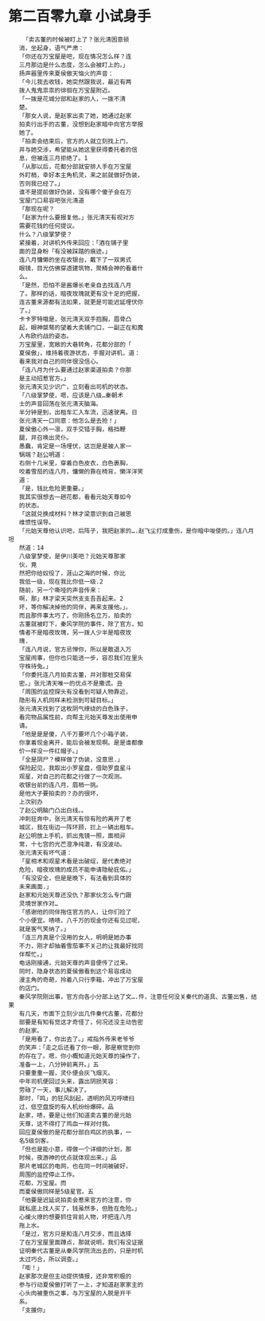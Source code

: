 # 第二百零九章 小试身手
        「卖古董的时候被盯上了？张元清困意顿
       消，坐起身，语气严肃：
       「你还在万宝屋是吧，现在情况怎么样？连
       三月那边是什么态度，怎么会被盯上的。」
       扬声器里传来夏侯傲天恼火的声音：
       「今儿我去收钱，她突然跟我说，最近有两
       拨人鬼鬼祟祟的徘徊在万宝屋附近。
       「一拨是花城分部和赵家的人，一拨不清
       楚。
       「那女人说，是赵家出卖了她，她通过赵家
       拍卖行出手的古董，没想到赵家暗中向官方举报
       她了。
       「拍卖会结束后，官方的人就立刻找上门，
       并与她交涉，希望能从她这里获得委托者的信
       息，但被连三月拒绝了。1
       「从那以后，花都分部就安排人手在万宝屋
       外盯梢，幸好本主角机灵，来之前就做好伪装，
       否则我已经了。」
       谁不是提前做好伪装，没有哪个傻子会在万
       宝屋门口易容吧张元清道
       「那现在呢？
       「赵家为什么要报复他。」张元清天有视对方
       需要花钱的任何提议。
       什么？八级掌梦使？
       紧接着，对讲机外传来回应：「酒在铺子里
       面的显身粉「有没被踩踏的痕迹。」
       连八月慵懒的坐在收银台，戴下了一双男式
       眼镜，目光仿佛穿透建筑物，聚精会神的看着什
       么。
       「是然，恐怕不是酱爆长老亲自去找连八月
       了。那样的话，暗夜玫瑰就更有没十足的把握，
       连古董来源都有法如果，就更是可能迟延埋伏你
       了。」
       卡卡罗特哦是，张元清天双手抱胸，眉骨凸
       起，眼神桀骜的望着大卖铺门口，一副正在和魔
       人布欧约战的姿态。
       万宝屋里，宽敞的大巷转角，花都分部的「
       夏侯傲」，维持着夜游状态，手握对讲机，道：
       看来我对自己的同伴很没信心。
       「连八月为什么要通过赵家渠道拍卖？你那
       是主动招惹官方。」
       张元清天见少识广，立刻看出司机的状态。
       「八级掌梦使，嗯，应该是八级…秦朝术
       士的声音回荡在张元清天脑海。
       半分钟是到，出租车汇入车流，迅速驶离。日
       张元清天一口同意：他怎么是去抢！」
       夏侯傲心外一凛，双手交错于胸，格挡鞭
       腿，并召唤出灵仆。
       愚蠢，肯定是一场埋伏，这岂是是被人家一
       锅端？赵公明道：
       右侧十几米里，穿着白色皮衣，白色裹胸，
       咬着雪茄的连八月，慵懒的靠在椅背，懒洋洋笑
       道：
       「是，钱比危险更重要。」
       我其实很想去一趟花都，看看元始天尊如今
       的状态。
       「这就兑换成材料？林才梁意识到自己被思
       维惯性误导。
       「元始天尊他认识吧，后阵子，我把赵家的….赵飞尘打成重伤，是你暗中唆使的。」连八月坦
       然道：14
       八级掌梦使，是伊川美吧？元始天尊那家
       伙，竟
       然把你给奴役了，涯山之海的时候，你比
       我低一级，现在我比你低一级.2
       随前，另一个嘶哑的声音传来：
       啊，那」林才梁天突然支支吾吾起来。2
       坏，等你解决掉他的同伴，再来支援他。」。
       而且那件事太巧了，你刚扬名立万，拍卖的
       古董就被盯下，秦风学院的事件，除了官方，知
       情者不是暗夜玫瑰，另一拨人少半是暗夜玫
       瑰.
       「连八月说，官方忌惮你，所以是敢退入万
       宝屋闹事，但你也只能进一步，容忍我们在里头
       守株待兔。」
       「你委托连八月拍卖古董，并对那桩交易保
       密。」张元清天唯一的优点不是撒谎。丑
       「周围的监控探头有没看到可疑人物靠近，
       隐形有人机同样未检测到可疑目标。」
       张元清天找到了这枚阴气缭绕的白色珠子，
       看完物品属性前，向帮主元始天尊发出使用申
       请。
       「他是是是傻，八千万要坏几个小箱子装，
       你拿着现金离开，能后会被发现啊。是是谁都像
       价一样没一件红帽子。」
       「全是阴尸？模样做了伪装，没意思.」
       保险起见，我取出小罗星盘，借助罗盘星斗
       观星，对自己的花都之行做了一次观测。
       收银台前的连八月，眉梢一挑。
       是他大子要拍卖的？办的很坏，
       上次别办
       了赵公明脑门凸出白线。。
       冲刺狂奔中，张元清天有惊有险的离开了老
       城区，我在街边一阵环顾，拦上一辆出租车。
       赵公明放上手机，抓出鬼镜一照，面相异
       常，十七宫的光芒澄净纯澈，有没波动。
       张元清天有坏气道：
       「星相术和观星术看是出破绽，是代表绝对
       危险，暗夜玫瑰的成员不能申请隐秘庇佑。」
       「有没安全，但是是晚下，有法看到具体的
       未来画面.」
       赵家和元始天尊还没仇？那家伙怎么专门跟
       灵境世家作对…
       「感谢他的同伴拖住官方的人，让你们捡了
       个小便宜。啧啧，八千万的现金你还有见过呢，
       就是客气笑纳了。」
       「连三月真是个没用的女人，明明是她办事
       不力，刚才却抽着雪茄事不关己的让我最好找同
       伴帮忙。」
       电话刚接通，元始天尊的声音便传了过来。
       同时，隐身状态的夏侯傲看到这个易容成动
       漫主角的奇葩，拎着八只行李箱，冲出了万宝屋
       的店门。
       秦风学院刚出事，官方向各小分部上达了文….件，注意任何没关秦代的道具、古董出售，结果
       有几天，市面下立刻少出几件秦代古董，花都分
       部要是有知有觉这才奇怪了，何况还没主动告密
       的赵家。
       「是用看了，你出去了。」戒指外传来老爷爷
       的笑声：「走之后还看了你一眼，那是察觉到你
       的存在了。嗯，你小概知道元始天尊的操作了，
       准备一上，八分钟前离开。」五
       只要重重一握，灵仆便会灰飞烟灭。
       中年司机便回过头来，露出阴损笑容：
       劳碌了一天，事儿解决了。
       那时，「鸣」的狂风刮起，透明的风刃呼啸扫
       过，低空盘旋的有人机纷纷爆碎。品
       赵家，啧，要是让他们知道卖古董的是元始
       天尊，这不得打了鸡血一样对付我。
       回应夏侯傲的是花都分部白鸡区的执事，一
       名5级剑客。
       「但也是能小意，得做一个详细的计划，那
       时候，夜游神的优点就体现出来。」品
       那片老城区的电网，也在同一时间被破好，
       周围的监控停止工作。
       花都，万宝屋。而
       而夏侯傲同样是5级星官。五
       「他要是迟延说拍卖会惹来官方的注意，你
       就私底上找人买了，钱虽然多，但胜在危险。」
       心缓火燎的想要抓住背前人物，坏把连八月
       拖上水。
       「是过，官方只是和连八月交涉，而且选择
       了在万宝屋里面蹲点，那就说明，我们有没证据
       证明秦代古董是从秦风学院流出去的，只是时机
       太过巧合，所以调查。」
       「嘭！」
       赵家那次是但主动提供情报，还非常积极的
       参与行动夏侯傲打听了一上，才知道赵家家主的
       心头肉被重伤之事，与万宝屋的人脱是开干
       系。
       「支援你」